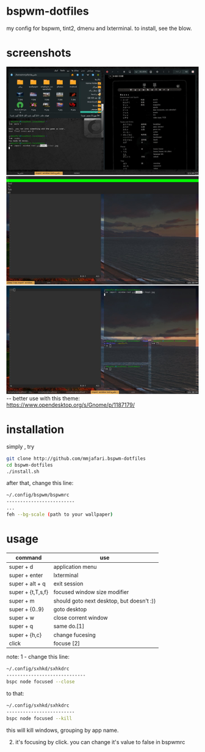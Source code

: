 # bspwm-dotfiles
 my config for bspwm, tint2, dmenu and lxterminal.
 to install, see the blow.
# screenshots
![screenshot](scr.jpg?raw=true )
![screenshot](wm2.jpg?raw=true )
![screenshot](wm.jpg?raw=true )
-- better use with this theme:
https://www.opendesktop.org/s/Gnome/p/1187179/
# installation
simply , try
```bash
git clone http://github.com/mmjafari.bspwm-dotfiles
cd bspwm-dotfiles
./install.sh
```
after that, change this line:
```bash
~/.config/bspwm/bspwmrc
-------------------------
...
feh --bg-scale (path to your wallpaper)
```
# usage
command | use
--------|--------
super + d | application menu
super + enter | lxterminal
super + alt + q | exit session
super + {t,T,s,f} | focused window size modifier
super + m | should goto next desktop, but doesn't :))
super + {0..9} | goto desktop
super + w | close corrent window
super + q | same do.[1]
super + {h,c} | change fucesing
click | focuse [2]

note:
 1 - change this line:
```bash
~/.config/sxhkd/sxhkdrc
-----------------------------
bspc node focused --close
```
 to that:
```bash
~/.config/sxhkd/sxhkdrc
-------------------------
bspc node focused --kill
```
 this will kill windows, grouping by app name.
 
 2. it's focusing by click. you can change it's value to false in bspwmrc
